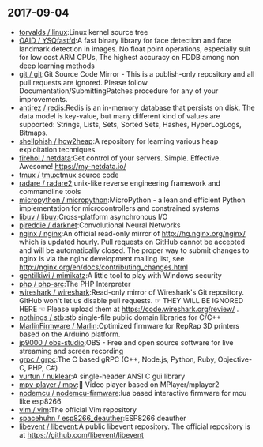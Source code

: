 ## 2017-09-04

* [torvalds / linux](https://github.com/torvalds/linux):Linux kernel source tree
* [OAID / YSQfastfd](https://github.com/OAID/YSQfastfd):A fast binary library for face detection and face landmark detection in images. No float point operations, especially suit for low cost ARM CPUs, The highest accuracy on FDDB among non deep learning methods
* [git / git](https://github.com/git/git):Git Source Code Mirror - This is a publish-only repository and all pull requests are ignored. Please follow Documentation/SubmittingPatches procedure for any of your improvements.
* [antirez / redis](https://github.com/antirez/redis):Redis is an in-memory database that persists on disk. The data model is key-value, but many different kind of values are supported: Strings, Lists, Sets, Sorted Sets, Hashes, HyperLogLogs, Bitmaps.
* [shellphish / how2heap](https://github.com/shellphish/how2heap):A repository for learning various heap exploitation techniques.
* [firehol / netdata](https://github.com/firehol/netdata):Get control of your servers. Simple. Effective. Awesome! https://my-netdata.io/
* [tmux / tmux](https://github.com/tmux/tmux):tmux source code
* [radare / radare2](https://github.com/radare/radare2):unix-like reverse engineering framework and commandline tools
* [micropython / micropython](https://github.com/micropython/micropython):MicroPython - a lean and efficient Python implementation for microcontrollers and constrained systems
* [libuv / libuv](https://github.com/libuv/libuv):Cross-platform asynchronous I/O
* [pjreddie / darknet](https://github.com/pjreddie/darknet):Convolutional Neural Networks
* [nginx / nginx](https://github.com/nginx/nginx):An official read-only mirror of http://hg.nginx.org/nginx/ which is updated hourly. Pull requests on GitHub cannot be accepted and will be automatically closed. The proper way to submit changes to nginx is via the nginx development mailing list, see http://nginx.org/en/docs/contributing_changes.html
* [gentilkiwi / mimikatz](https://github.com/gentilkiwi/mimikatz):A little tool to play with Windows security
* [php / php-src](https://github.com/php/php-src):The PHP Interpreter
* [wireshark / wireshark](https://github.com/wireshark/wireshark):Read-only mirror of Wireshark's Git repository. GitHub won't let us disable pull requests. ☞ THEY WILL BE IGNORED HERE ☜ Please upload them at https://code.wireshark.org/review/ .
* [nothings / stb](https://github.com/nothings/stb):stb single-file public domain libraries for C/C++
* [MarlinFirmware / Marlin](https://github.com/MarlinFirmware/Marlin):Optimized firmware for RepRap 3D printers based on the Arduino platform.
* [jp9000 / obs-studio](https://github.com/jp9000/obs-studio):OBS - Free and open source software for live streaming and screen recording
* [grpc / grpc](https://github.com/grpc/grpc):The C based gRPC (C++, Node.js, Python, Ruby, Objective-C, PHP, C#)
* [vurtun / nuklear](https://github.com/vurtun/nuklear):A single-header ANSI C gui library
* [mpv-player / mpv](https://github.com/mpv-player/mpv):🎥 Video player based on MPlayer/mplayer2
* [nodemcu / nodemcu-firmware](https://github.com/nodemcu/nodemcu-firmware):lua based interactive firmware for mcu like esp8266
* [vim / vim](https://github.com/vim/vim):The official Vim repository
* [spacehuhn / esp8266_deauther](https://github.com/spacehuhn/esp8266_deauther):ESP8266 deauther
* [libevent / libevent](https://github.com/libevent/libevent):A public libevent repository. The official repository is at https://github.com/libevent/libevent
